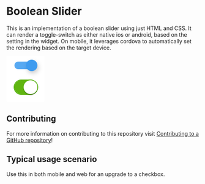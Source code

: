 # Boolean Slider

This is an implementation of a boolean slider using just HTML and CSS. It can render a toggle-switch as either native ios or android, based on the setting in the widget. On mobile, it leverages cordova to automatically set the rendering based on the target device.

![Sliders](https://github.com/cdcharlebois/BooleanSlider/blob/master/assets/screenshots/Switches.PNG "Sliders")

## Contributing

For more information on contributing to this repository visit [Contributing to a GitHub repository](https://world.mendix.com/display/howto50/Contributing+to+a+GitHub+repository)!

## Typical usage scenario

Use this in both mobile and web for an upgrade to a checkbox.
